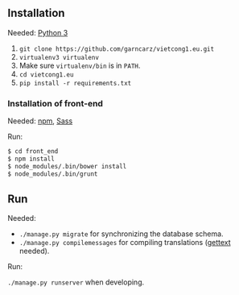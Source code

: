 ## Installation

Needed: [Python 3](https://www.python.org/)

1. `git clone https://github.com/garncarz/vietcong1.eu.git`
2. `virtualenv3 virtualenv`
3. Make sure `virtualenv/bin` is in `PATH`.
4. `cd vietcong1.eu`
5. `pip install -r requirements.txt`


### Installation of front-end

Needed: [npm](https://www.npmjs.com/), [Sass](http://sass-lang.com/)

Run:

```bash
$ cd front_end
$ npm install
$ node_modules/.bin/bower install
$ node_modules/.bin/grunt
```


## Run

Needed:

- `./manage.py migrate` for synchronizing the database schema.
- `./manage.py compilemessages` for compiling translations ([gettext](https://www.gnu.org/software/gettext/) needed).

Run:

`./manage.py runserver` when developing.
